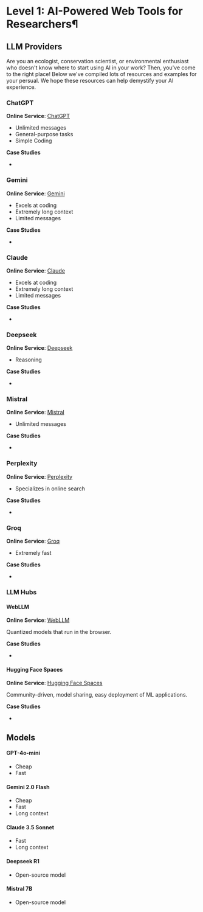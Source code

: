 # Level 1: AI-Powered Web Tools for Researchers¶

## LLM Providers

Are you an ecologist, conservation scientist, or environmental enthusiast who doesn't know where to start using AI in your work? Then, you've come to the right place! Below we've compiled lots of resources and examples for your persual. We hope these resources can help demystify your AI experience.

### ChatGPT

**Online Service**: [ChatGPT](https://chatgpt.com)

- Unlimited messages
- General-purpose tasks
- Simple Coding

**Case Studies**

- 

### Gemini  

**Online Service**: [Gemini](https://aistudio.google.com)  

- Excels at coding
- Extremely long context
- Limited messages

**Case Studies**

- 

### Claude  

**Online Service**: [Claude](https://claude.ai/)

- Excels at coding
- Extremely long context
- Limited messages

**Case Studies**

- 

### Deepseek  

**Online Service**: [Deepseek](https://chat.deepseek.com)  

- Reasoning

**Case Studies**

- 

### Mistral  

**Online Service**: [Mistral](https://chat.mistral.ai/)

- Unlimited messages

**Case Studies**

- 

### Perplexity  

**Online Service**: [Perplexity](https://www.perplexity.ai/)  

- Specializes in online search

**Case Studies**

- 

### Groq  

**Online Service**: [Groq](https://groq.com/)  

- Extremely fast

**Case Studies**

- 

### LLM Hubs  

#### WebLLM  

**Online Service**: [WebLLM](https://chat.webllm.ai/)  

Quantized models that run in the browser.

**Case Studies**

- 

#### Hugging Face Spaces  

**Online Service**: [Hugging Face Spaces](https://huggingface.co/spaces)  

Community-driven, model sharing, easy deployment of ML applications.

**Case Studies**

-

## Models

#### GPT-4o-mini
- Cheap
- Fast

#### Gemini 2.0 Flash
- Cheap
- Fast
- Long context

#### Claude 3.5 Sonnet  
- Fast
- Long context

#### Deepseek R1  
- Open-source model

#### Mistral 7B  
- Open-source model
